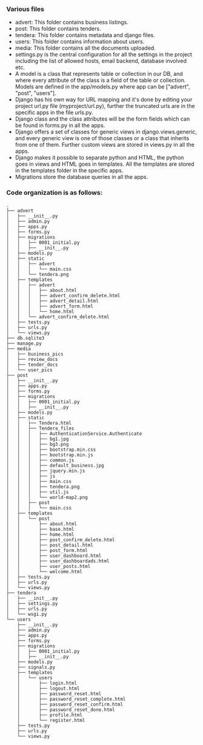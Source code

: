 ### Various files

- advert: This folder contains business listings.
- post: This folder contains tenders.
- tendera: This folder contains metadata and django files.
- users: This folder contains information about users.
- media: This folder contains all the documents uploaded.
- settings.py is the central configuration for all the settings in the project including the list of allowed hosts, email backend, database involved etc.
- A model is a class that represents table or collection in our DB, and where every attribute of the class is a field of the table or collection. Models are defined in the app/models.py where app can be ["advert", "post", "users"].
- Django has his own way for URL mapping and it's done by editing your project url.py file (myproject/url.py), further the truncated urls are in the specific apps in the file urls.py.
- Django class and the class attributes will be the form fields which can be found in forms.py in all the apps.
- Django offers a set of classes for generic views in django.views.generic, and every generic view is one of those classes or a class that inherits from one of them. Further custom views are stored in views.py in all the apps.
- Django makes it possible to separate python and HTML, the python goes in views and HTML goes in templates. All the templates are stored in the templates folder in the specific apps.
- Migrations store the database queries in all the apps.

### Code organization is as follows:
```
.
├── advert
│   ├── __init__.py
│   ├── admin.py
│   ├── apps.py
│   ├── forms.py
│   ├── migrations
│   │   ├── 0001_initial.py
│   │   ├── __init__.py
│   ├── models.py
│   ├── static
│   │   ├── advert
│   │   │   └── main.css
│   │   └── tendera.png
│   ├── templates
│   │   ├── advert
│   │   │   ├── about.html
│   │   │   ├── advert_confirm_delete.html
│   │   │   ├── advert_detail.html
│   │   │   ├── advert_form.html
│   │   │   └── home.html
│   │   └── advert_confirm_delete.html
│   ├── tests.py
│   ├── urls.py
│   └── views.py
├── db.sqlite3
├── manage.py
├── media
│   ├── business_pics
│   ├── review_docs
│   ├── tender_docs
│   └── user_pics
├── post
│   ├── __init__.py
│   ├── apps.py
│   ├── forms.py
│   ├── migrations
│   │   ├── 0001_initial.py
│   │   ├── __init__.py
│   ├── models.py
│   ├── static
│   │   ├── Tendera.html
│   │   ├── Tendera_files
│   │   │   ├── AuthenticationService.Authenticate
│   │   │   ├── bg1.jpg
│   │   │   ├── bg3.png
│   │   │   ├── bootstrap.min.css
│   │   │   ├── bootstrap.min.js
│   │   │   ├── common.js
│   │   │   ├── default_business.jpg
│   │   │   ├── jquery.min.js
│   │   │   ├── js
│   │   │   ├── main.css
│   │   │   ├── tendera.png
│   │   │   ├── util.js
│   │   │   └── world-map2.png
│   │   ├── post
│   │   │   └── main.css
│   ├── templates
│   │   └── post
│   │       ├── about.html
│   │       ├── base.html
│   │       ├── home.html
│   │       ├── post_confirm_delete.html
│   │       ├── post_detail.html
│   │       ├── post_form.html
│   │       ├── user_dashboard.html
│   │       ├── user_dashboardads.html
│   │       ├── user_posts.html
│   │       └── welcome.html
│   ├── tests.py
│   ├── urls.py
│   └── views.py
├── tendera
│   ├── __init__.py
│   ├── settings.py
│   ├── urls.py
│   └── wsgi.py
└── users
    ├── __init__.py
    ├── admin.py
    ├── apps.py
    ├── forms.py
    ├── migrations
    │   ├── 0001_initial.py
    │   ├── __init__.py
    ├── models.py
    ├── signals.py
    ├── templates
    │   └── users
    │       ├── login.html
    │       ├── logout.html
    │       ├── password_reset.html
    │       ├── password_reset_complete.html
    │       ├── password_reset_confirm.html
    │       ├── password_reset_done.html
    │       ├── profile.html
    │       └── register.html
    ├── tests.py
    ├── urls.py
    └── views.py
```
